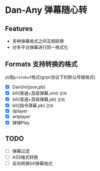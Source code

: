 # Dan-Any 弹幕随心转

## Features

- 多种弹幕格式之间互相转换
- 对多平台弹幕进行同一格式化

## Formats 支持转换的格式

`pb`指`protobuf`格式(grpc协议下的默认传输格式)

- [x] DanUni(json,pb)
- [x] bili(普通+高级弹幕,xml) `正向`
- [x] bili(普通+高级弹幕,pb) `正向`
- [x] bili(指令弹幕,pb) `正向`
- [x] dplayer
- [x] artplayer
- [x] 弹弹Play

## TODO

- [ ] 弹幕过滤
- [ ] ASS格式转换
- [ ] 反向转换bili弹幕格式